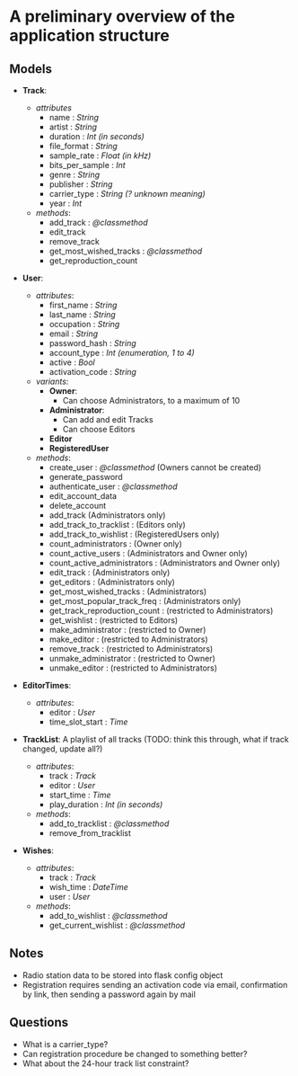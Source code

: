 # A preliminary overview of the application structure

## Models
- **Track**:
    - *attributes*
        - name : *String*
        - artist : *String*
        - duration : *Int (in seconds)*
        - file_format : *String*
        - sample_rate : *Float (in kHz)*
        - bits_per_sample : *Int*
        - genre : *String*
        - publisher : *String*
        - carrier_type : *String (? unknown meaning)*
        - year : *Int*
    - *methods*:
        - add_track : *@classmethod*
        - edit_track
        - remove_track
        - get_most_wished_tracks : *@classmethod*
        - get_reproduction_count
- **User**:
    - *attributes*:
        - first_name : *String*
        - last_name : *String*
        - occupation : *String*
        - email : *String*
        - password_hash : *String*
        - account_type : *Int (enumeration, 1 to 4)*
        - active : *Bool*
        - activation_code : *String*
    - *variants*:
        - **Owner**:
            - Can choose Administrators, to a maximum of 10
        - **Administrator**:
            - Can add and edit Tracks
            - Can choose Editors
        - **Editor**
        - **RegisteredUser**
    - *methods*:
        - create_user : *@classmethod* (Owners cannot be created)
        - generate_password
        - authenticate_user : *@classmethod*
        - edit_account_data
        - delete_account
        - add_track (Administrators only)
        - add_track_to_tracklist : (Editors only)
        - add_track_to_wishlist : (RegisteredUsers only)
        - count_administrators : (Owner only)
        - count_active_users : (Administrators and Owner only)
        - count_active_administrators : (Administrators and Owner only)
        - edit_track : (Administrators only)
        - get_editors : (Administrators only)
        - get_most_wished_tracks : (Administrators)
        - get_most_popular_track_freq : (Administrators only)
        - get_track_reproduction_count : (restricted to Administrators)
        - get_wishlist : (restricted to Editors)
        - make_administrator : (restricted to Owner)
        - make_editor : (restricted to Administrators)
        - remove_track : (restricted to Administrators)
        - unmake_administrator : (restricted to Owner)
        - unmake_editor : (restricted to Administrators)

- **EditorTimes**:
    - *attributes*:
        - editor : *User*
        - time_slot_start : *Time*

- **TrackList**:    A playlist of all tracks (TODO: think this through, what if track changed, update all?)
    - *attributes*:
        - track : *Track*
        - editor : *User*
        - start_time : *Time*
        - play_duration : *Int (in seconds)*
    - *methods*:
        - add_to_tracklist : *@classmethod*
        - remove_from_tracklist
- **Wishes**:
    - *attributes*:
        - track : *Track*
        - wish_time : *DateTime*
        - user : *User*
    - *methods*:
        - add_to_wishlist : *@classmethod*
        - get_current_wishlist : *@classmethod*

## Notes
- Radio station data to be stored into flask config object
- Registration requires sending an activation code via email, confirmation by link, then sending a password again by mail

## Questions
- What is a carrier_type?
- Can registration procedure be changed to something better?
- What about the 24-hour track list constraint?
